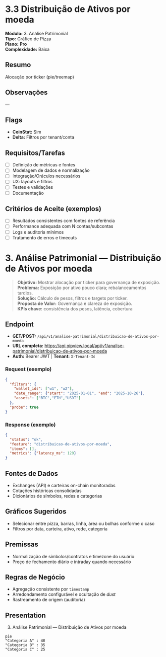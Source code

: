 # 3.3 Distribuição de Ativos por moeda

**Módulo:** 3. Análise Patrimonial  
**Tipo:** Gráfico de Pizza  
**Plano:** **Pro**  
**Complexidade:** Baixa

## Resumo
Alocação por ticker (pie/treemap)

## Observações
—

## Flags
- **CoinStat:** Sim
- **Delta:** Filtros por tenant/conta

## Requisitos/Tarefas
- [ ] Definição de métricas e fontes
- [ ] Modelagem de dados e normalização
- [ ] Integração/Oráculos necessários
- [ ] UX: layouts e filtros
- [ ] Testes e validações
- [ ] Documentação

## Critérios de Aceite (exemplos)
- [ ] Resultados consistentes com fontes de referência
- [ ] Performance adequada com N contas/subcontas
- [ ] Logs e auditoria mínimos
- [ ] Tratamento de erros e timeouts

# 3. Análise Patrimonial — Distribuição de Ativos por moeda

> **Objetivo:** Mostrar alocação por ticker para governança de exposição.  
> **Problema:** Exposição por ativo pouco clara; rebalanceamentos tardios.  
> **Solução:** Cálculo de pesos, filtros e targets por ticker.  
> **Proposta de Valor:** Governança e clareza de exposição.  
> **KPIs chave:** consistência dos pesos, latência, cobertura

## Endpoint
- **GET/POST:** `/api/v1/analise-patrimonial/distribuicao-de-ativos-por-moeda`  
- **URL completa:** <https://api.pipview.local/api/v1/analise-patrimonial/distribuicao-de-ativos-por-moeda>  
- **Auth:** Bearer JWT | **Tenant:** `X-Tenant-Id`

### Request (exemplo)
```json
{
  "filters": {
    "wallet_ids": ["w1", "w2"],
    "date_range": {"start": "2025-01-01", "end": "2025-10-26"},
    "assets": ["BTC","ETH","USDT"]
  },
  "probe": true
}
```

### Response (exemplo)
```json
{
  "status": "ok",
  "feature": "distribuicao-de-ativos-por-moeda",
  "items": [],
  "metrics": {"latency_ms": 120}
}
```

## Fontes de Dados
- Exchanges (API) e carteiras on-chain monitoradas
- Cotações históricas consolidadas
- Dicionários de símbolos, redes e categorias

## Gráficos Sugeridos
- Selecionar entre pizza, barras, linha, área ou bolhas conforme o caso
- Filtros por data, carteira, ativo, rede, categoria

## Premissas
- Normalização de símbolos/contratos e timezone do usuário
- Preço de fechamento diário e intraday quando necessário

## Regras de Negócio
- Agregação consistente por `timestamp`
- Arredondamento configurável e ocultação de *dust*
- Rastreamento de origem (auditoria)

## Presentation
3. Análise Patrimonial — Distribuição de Ativos por moeda

```mermaid
pie
"Categoria A" : 40
"Categoria B" : 35
"Categoria C" : 25
```
